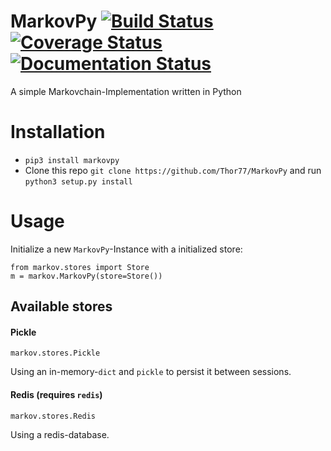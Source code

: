 # MarkovPy [![Build Status](https://travis-ci.org/Thor77/MarkovPy.svg?branch=master)](https://travis-ci.org/Thor77/MarkovPy) [![Coverage Status](https://coveralls.io/repos/github/Thor77/MarkovPy/badge.svg?branch=master)](https://coveralls.io/github/Thor77/MarkovPy?branch=master) [![Documentation Status](https://readthedocs.org/projects/markovpy/badge/?version=latest)](http://markovpy.readthedocs.io/en/latest/?badge=latest)
A simple Markovchain-Implementation written in Python

# Installation
* `pip3 install markovpy`
* Clone this repo `git clone https://github.com/Thor77/MarkovPy` and run `python3 setup.py install`

# Usage
Initialize a new `MarkovPy`-Instance with a initialized store:
```
from markov.stores import Store
m = markov.MarkovPy(store=Store())
```

## Available stores
#### Pickle
`markov.stores.Pickle`

Using an in-memory-`dict` and `pickle` to persist it between sessions.

#### Redis (requires `redis`)
`markov.stores.Redis`

Using a redis-database.
